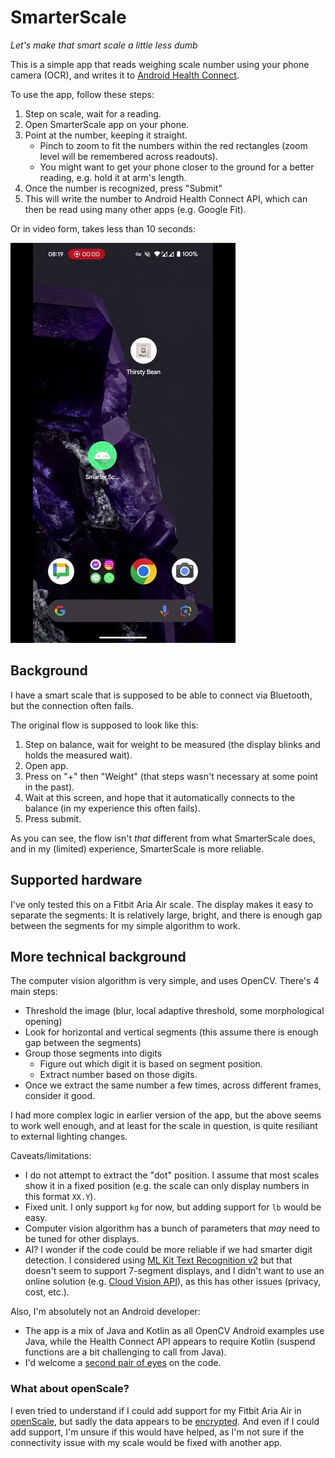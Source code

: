 # SmarterScale

*Let's make that smart scale a little less dumb*

This is a simple app that reads weighing scale number using your phone camera (OCR), and writes it to [Android Health Connect](https://health.google/health-connect-android/).

To use the app, follow these steps:
 1. Step on scale, wait for a reading.
 2. Open SmarterScale app on your phone.
 3. Point at the number, keeping it straight.
    - Pinch to zoom to fit the numbers within the red rectangles (zoom level will be remembered across readouts).
    - You might want to get your phone closer to the ground for a better reading, e.g. hold it at arm's length.
 5. Once the number is recognized, press "Submit"
 6. This will write the number to Android Health Connect API, which can then be read using many other apps (e.g. Google Fit).

Or in video form, takes less than 10 seconds:

![video](docs/sample-flow.webp)

## Background

I have a smart scale that is supposed to be able to connect via Bluetooth, but the connection often fails.

The original flow is supposed to look like this:
 1. Step on balance, wait for weight to be measured (the display blinks and holds the measured wait).
 2. Open app.
 3. Press on "+" then "Weight" (that steps wasn't necessary at some point in the past).
 4. Wait at this screen, and hope that it automatically connects to the balance (in my experience this often fails).
 5. Press submit.

As you can see, the flow isn't _that_ different from what SmarterScale does, and in my (limited) experience, SmarterScale is more reliable.

## Supported hardware

I've only tested this on a Fitbit Aria Air scale. The display makes it easy to separate the
segments: It is relatively large, bright, and there is enough gap between the segments for
my simple algorithm to work.

## More technical background

The computer vision algorithm is very simple, and uses OpenCV. There's 4 main steps:
 - Threshold the image (blur, local adaptive threshold, some morphological opening)
 - Look for horizontal and vertical segments (this assume there is enough gap between the segments)
 - Group those segments into digits
   - Figure out which digit it is based on segment position.
   - Extract number based on those digits.
 - Once we extract the same number a few times, across different frames, consider it good.

I had more complex logic in earlier version of the app, but the above seems to work well enough,
and at least for the scale in question, is quite resiliant to external lighting changes.

Caveats/limitations:
 - I do not attempt to extract the "dot" position. I assume that most scales show it in a fixed position
(e.g. the scale can only display numbers in this format `XX.Y`).
 - Fixed unit. I only support `kg` for now, but adding support for `lb` would be easy.
 - Computer vision algorithm has a bunch of parameters that _may_ need to be tuned for
   other displays.
 - AI? I wonder if the code could be more reliable if we had smarter digit detection.
   I considered using [ML Kit Text Recognition v2](https://developers.google.com/ml-kit/vision/text-recognition/v2)
   but that doesn't seem to support 7-segment displays, and I didn't want to use an online
   solution (e.g. [Cloud Vision API](https://cloud.google.com/vision/docs/ocr)), as this
   has other issues (privacy, cost, etc.).

Also, I'm absolutely not an Android developer:
 - The app is a mix of Java and Kotlin as all OpenCV Android examples use Java, while the Health
   Connect API appears to require Kotlin (suspend functions are a bit challenging to call from Java).
 - I'd welcome a [second pair of eyes](https://www.osnews.com/story/19266/wtfsm/) on the code.

### What about openScale?

I even tried to understand if I could add support for my Fitbit Aria Air in
[openScale](https://github.com/oliexdev/openScale), but sadly the data appears to be
[encrypted](https://github.com/oliexdev/openScale/issues/1105). And even if I could add support,
I'm unsure if this would have helped, as I'm not sure if the connectivity issue with my scale
would be fixed with another app.
